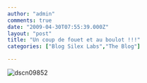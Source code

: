```yaml
---
author: "admin"
comments: true
date: "2009-04-30T07:55:39.000Z"
layout: "post"
title: "Un coup de fouet et au boulot !!!"
categories: ["Blog Silex Labs","The Blog"]

---
```

![dscn09852](http://www.silex-labs.com/the-blog/wp-content/uploads/2009/04/dscn09852-225x300.jpg)


